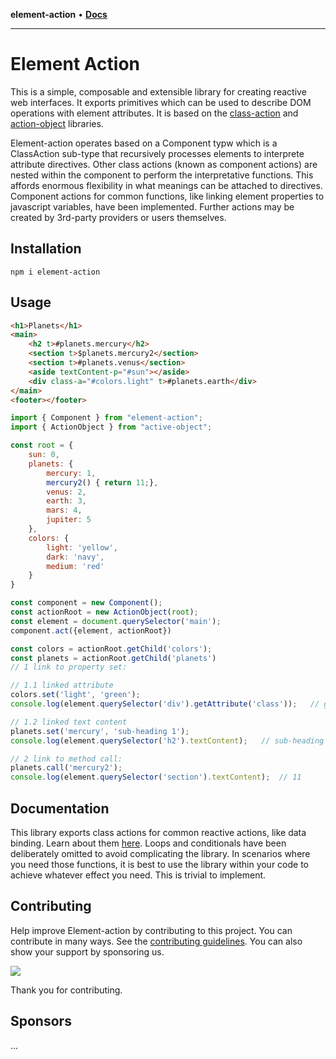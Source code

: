**element-action** • [**Docs**](globals.md)

***

# Element Action

This is a simple, composable and extensible library for creating reactive web interfaces. It exports primitives which can be used to describe DOM operations with element attributes. It is based on the [class-action](https://github.com/mksunny1/class-action) and [action-object](https://github.com/mksunny1/action-object) libraries.

Element-action operates based on a Component typw which is a ClassAction sub-type that recursively processes elements to interprete attribute directives. Other class actions (known as component actions) are nested within the component to perform the interpretative functions. This affords enormous flexibility in what meanings can be attached to directives. Component actions for common functions, like linking element properties to javascript variables, have been implemented. Further actions may be created by 3rd-party providers or users themselves.

## Installation

`npm i element-action`

## Usage

```html
<h1>Planets</h1>
<main>
    <h2 t>#planets.mercury</h2>
    <section t>$planets.mercury2</section>
    <section t>#planets.venus</section>
    <aside textContent-p="#sun"></aside>
    <div class-a="#colors.light" t>#planets.earth</div>
</main>
<footer></footer>
```

```js
import { Component } from "element-action";
import { ActionObject } from "active-object";

const root = {
    sun: 0,
    planets: {
        mercury: 1,
        mercury2() { return 11;},
        venus: 2,
        earth: 3,
        mars: 4,
        jupiter: 5
    },
    colors: {
        light: 'yellow',
        dark: 'navy',
        medium: 'red'
    }
}

const component = new Component();
const actionRoot = new ActionObject(root);
const element = document.querySelector('main');
component.act({element, actionRoot})

const colors = actionRoot.getChild('colors');
const planets = actionRoot.getChild('planets')
// 1 link to property set:

// 1.1 linked attribute
colors.set('light', 'green');  
console.log(element.querySelector('div').getAttribute('class'));   // green

// 1.2 linked text content
planets.set('mercury', 'sub-heading 1');  
console.log(element.querySelector('h2').textContent);   // sub-heading 1 

// 2 link to method call:
planets.call('mercury2');  
console.log(element.querySelector('section').textContent);  // 11

```

## Documentation

This library exports class actions for common reactive actions, like data binding. Learn about them [here](_media/Component.md). Loops and conditionals have been deliberately omitted to avoid complicating the library. In scenarios where you need those functions, it is best to use the library within your code to achieve whatever effect you need. This is trivial to implement.

## Contributing

Help improve Element-action by contributing to this project. You can contribute in many ways. See the [contributing guidelines](_media/CONTRIBUTING.md). You can also show your support by sponsoring us.

[![](https://www.paypalobjects.com/en_GB/i/btn/btn_donate_LG.gif)](https://www.paypal.com/donate/?hosted_button_id=S2ZW3RJSDHASW)

Thank you for contributing.

## Sponsors

...
